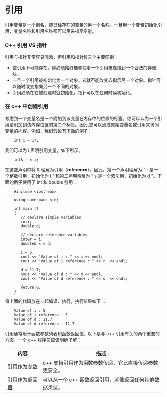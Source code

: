 # 引用

引用变量是一个别名，即已经存在的变量的另一个名称。一旦用一个变量初始化引用，变量名称和引用名称都可以用来指示变量。

### C++ 引用 VS 指针

引用与指针非常容易混淆，但引用和指针有三个主要区别：    

- 空引用不可能存在。你必须始终能够假定一个引用被连接到一个合法的存储块。   
- 一旦一个引用被初始化为一个对象，它就不能改变去指示另一个对象。指针可以随时改变指向另一个不同的对象。  
- 引用必须在它被创建时就初始化。指针可以在任何时候初始化。

### 在 c++ 中创建引用

考虑到一个变量名是一个附加到该变量在内存中的位置的标签。你可以认为一个引用是附加到该内存位置的第二个标签。因此,您可以通过原始变量名或引用来访问变量的内容。例如，我们假设有下面的例子：

``` 
	int i = 17;   
```

我们可以为 i 声明引用变量，如下所示。

```
	int& r = i;
```

在这些声明中将 & 理解为引用（**reference**）。因此，第一个声明理解为 “ r 是一个整数引用，初始化为 i ” 和第二声明理解为 “ s 是一个双引用，初始化为 d ”。下面的例子使用了 int 和 double 引用：

```
    #include <iostream>
   
    using namespace std;
     
    int main ()
    {
       // declare simple variables
       inti;
       double d;
     
       // declare reference variables
       int&r = i;
       double& s = d;
       
       i = 5;
       cout << "Value of i : " << i << endl;
       cout << "Value of i reference : " << r  << endl;
     
       d = 11.7;
       cout << "Value of d : " << d << endl;
       cout << "Value of d reference : " << s  << endl;
       
       return 0;
    }
```

将上面的代码放在一起编译、执行，执行结果如下 ：

```
    Value of i : 5
    Value of i reference : 5
    Value of d : 11.7
    Value of d reference : 11.7
```

引用通常用于函数参数列表和函数返回值。以下是与 c++ 引用有关的两个重要的方面，一个 c++ 程序员应该明确了解：

<table>
<tr>
<th>内容</th>
<th>描述</th>
</tr>
<tr>
<td><a href="http://www.tutorialspoint.com/cplusplus/passing_parameters_by_references.htm" title="在 c++ 中通过引用传递参数
">引用作为参数</a></td>
<td>c++ 支持引用作为函数参数传递，它比直接传递参数更安全。</td>
</tr>
<tr>
<td><a href="http://www.tutorialspoint.com/cplusplus/returning_values_by_reference.htm" title="在 c++ 中通过引用得到函数返回值">引用作为返回值</a></td>
<td>可以从一个 c++ 函数返回引用，就像返回任何其他数据类型。</td>
</tr>
</table>
